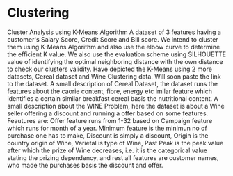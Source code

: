 # Clustering
Cluster Analysis using K-Means Algorithm
A dataset of 3 features having a customer's Salary Score, Credit Score and Bill score.
We intend to cluster them using K-Means Algorithm and also use the elbow curve to determine the efficient K value.
We also use the evaluation scheme using SILHOUETTE value of identifying the optimal neighboring distance with the own distance to check our clusters validity.
Have depicted the K-Means using 2 more datasets, Cereal dataset and Wine Clustering data. Will soon paste the link to the dataset.
A small description of Cereal Dataset, the dataset runs the features about the caorie content, fibre, energy etc imilar feature which identifies a certain similar breakfast cereal basis the nutritional content.
A small description about the WINE Problem, here the dataset is about a Wine seller offering a discount and running a offer based on some features.
Feautures are: Offer feature runs from 1-32 based on Campaign feature which runs for month of a year. Minimum feature is the minimun no of purchase one has to make, Discount is simply a discount, Origin is the country origin of Wine, Varietal is type of Wine, Past Peak is the peak value after which the prize of Wine decreases, i.e. it is the categorical value stating the prizing dependency, and rest all features are customer names, who made the purchases basis the discount and offer. 
